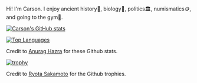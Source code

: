 Hi! I'm Carson. I enjoy ancient history📜, biology🧬, politics🏛️, numismatics🪙, and going to the gym💪.

[![Carson's GitHub stats](https://github-readme-stats.vercel.app/api?username=carsonfischl)](https://github.com/anuraghazra/github-readme-stats)

[![Top Languages](https://github-readme-stats.vercel.app/api/top-langs/?username=carsonfischl)](https://github.com/anuraghazra/github-readme-stats)

Credit to [Anurag Hazra](https://github.com/anuraghazra/) for these Github stats.

[![trophy](https://github-profile-trophy.vercel.app/?username=carsonfischl)](https://github.com/ryo-ma/github-profile-trophy)

Credit to [Ryota Sakamoto](https://github.com/ryo-ma) for the Github trophies.
